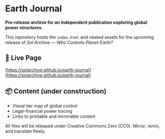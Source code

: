 # Earth Journal

**Pre-release archive for an independent publication exploring global power structures.**

This repository hosts the `index.html` and related assets for the upcoming release of *Sol Archive — Who Controls Planet Earth?*

## 🔗 Live Page

[https://solarchive.github.io/earth-journal](https://solarchive.github.io/earth-journal)

## 📦 Content (under construction)

- Visual tier map of global control
- Legal-financial power tracing
- Links to printable and mirrorable content

All files will be released under Creative Commons Zero (CC0). Mirror, remix, and translate freely.
